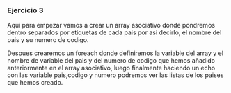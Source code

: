 ### Ejercicio 3
Aqui para empezar vamos a crear un array asociativo donde pondremos dentro separados por etiquetas de cada pais por asi decirlo, el nombre del pais y su numero de codigo.

Despues crearemos un foreach donde definiremos la variable del array y el nombre de variable del pais y del numero de codigo que hemos añadido anteriormente en el array asociativo, luego finalmente haciendo un echo con las variable pais,codigo y numero podremos ver las listas de los paises que hemos creado.